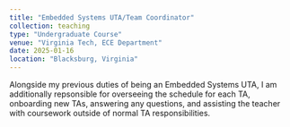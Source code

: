 ```yaml
---
title: "Embedded Systems UTA/Team Coordinator"
collection: teaching
type: "Undergraduate Course"
venue: "Virginia Tech, ECE Department"
date: 2025-01-16
location: "Blacksburg, Virginia"
---
```


Alongside my previous duties of being an Embedded Systems UTA, I am additionally repsonsible for overseeing the schedule for each TA, onboarding new TAs, answering any questions, and assisting the teacher with coursework outside of normal TA responsibilities.
